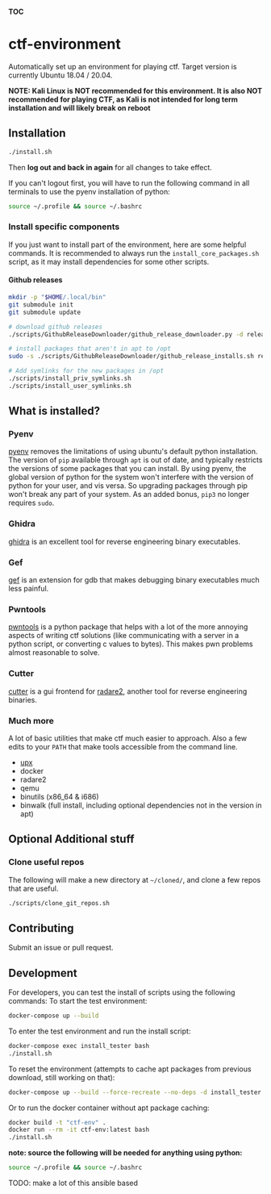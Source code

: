 __TOC__

# ctf-environment
Automatically set up an environment for playing ctf. Target version is currently Ubuntu 18.04 / 20.04.

**NOTE: Kali Linux is NOT recommended for this environment. It is also NOT recommended for playing CTF, as Kali is not intended for long term installation and will likely break on reboot**

## Installation
```bash
./install.sh
```
Then **log out and back in again** for all changes to take effect.


If you can't logout first, you will have to run the following command in all terminals to use the pyenv installation of python:
```bash
source ~/.profile && source ~/.bashrc
```

### Install specific components
If you just want to install part of the environment, here are some helpful commands.
It is recommended to always run the `install_core_packages.sh` script, as it may install dependencies for some other scripts.

#### Github releases
```bash
mkdir -p "$HOME/.local/bin"
git submodule init
git submodule update

# download github releases
./scripts/GithubReleaseDownloader/github_release_downloader.py -d releases -j ./config/github_release_downloads.json

# install packages that aren't in apt to /opt
sudo -s ./scripts/GithubReleaseDownloader/github_release_installs.sh releases

# Add symlinks for the new packages in /opt
./scripts/install_priv_symlinks.sh
./scripts/install_user_symlinks.sh
```

## What is installed?

### Pyenv
[pyenv](https://github.com/pyenv/pyenv) removes the limitations of using ubuntu's default python installation. The version of `pip` available through `apt` is out of date, and typically restricts the versions of some packages that you can install. By using pyenv, the global version of python for the system won't interfere with the version of python for your user, and vis versa. So upgrading packages through pip won't break any part of your system. As an added bonus, `pip3` no longer requires `sudo`.

### Ghidra
[ghidra](https://github.com/NationalSecurityAgency/ghidra) is an excellent tool for reverse engineering binary executables.

### Gef
[gef](https://github.com/hugsy/gef) is an extension for gdb that makes debugging binary executables much less painful.

### Pwntools
[pwntools](https://github.com/Gallopsled/pwntools) is a python package that helps with a lot of the more annoying aspects of writing ctf solutions (like communicating with a server in a python script, or converting c values to bytes). This makes pwn problems almost reasonable to solve.

### Cutter
[cutter](https://github.com/rizinorg/cutter) is a gui frontend for [radare2](https://github.com/radareorg/radare2), another tool for reverse engineering binaries.

### Much more
A lot of basic utilities that make ctf much easier to approach. Also a few edits to your `PATH` that make tools accessible from the command line.
- [upx](https://github.com/upx/upx)
- docker
- radare2
- qemu
- binutils (x86_64 & i686)
- binwalk (full install, including optional dependencies not in the version in apt)


## Optional Additional stuff

### Clone useful repos
The following will make a new directory at `~/cloned/`, and clone a few repos that are useful.
```bash
./scripts/clone_git_repos.sh
```

## Contributing
Submit an issue or pull request.

## Development
For developers, you can test the install of scripts using the following commands:
To start the test environment:
```bash
docker-compose up --build
```

To enter the test environment and run the install script:
```bash
docker-compose exec install_tester bash
./install.sh
```

To reset the environment (attempts to cache apt packages from previous download, still working on that):
```bash
docker-compose up --build --force-recreate --no-deps -d install_tester
```

Or to run the docker container without apt package caching:
```bash
docker build -t "ctf-env" .
docker run --rm -it ctf-env:latest bash
./install.sh
```

**note: source the following will be needed for anything using python:**
```bash
source ~/.profile && source ~/.bashrc
```

TODO: make a lot of this ansible based
